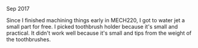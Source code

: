 Sep 2017

Since I finished machining things early in MECH220, I got to water jet a small part for free. I picked toothbrush holder because it's small and practical. It didn't work well because it's small and tips from the weight of the toothbrushes.
